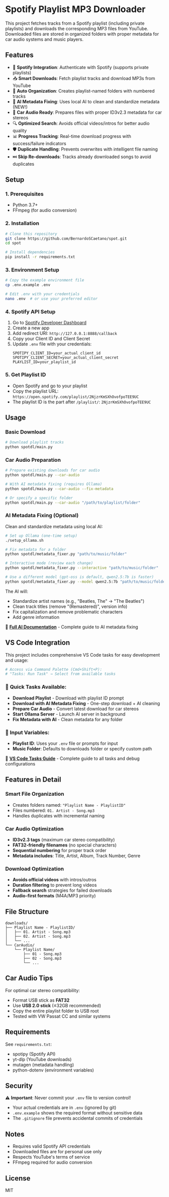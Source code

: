# Spotify Playlist MP3 Downloader

This project fetches tracks from a Spotify playlist (including private playlists) and downloads the corresponding MP3 files from YouTube. Downloaded files are stored in organized folders with proper metadata for car audio systems and music players.

## Features

- 🎵 **Spotify Integration**: Authenticate with Spotify (supports private playlists)
- 📥 **Smart Downloads**: Fetch playlist tracks and download MP3s from YouTube
- 📁 **Auto Organization**: Creates playlist-named folders with numbered tracks
- 🤖 **AI Metadata Fixing**: Uses local AI to clean and standardize metadata (NEW!)
- 🚗 **Car Audio Ready**: Prepares files with proper ID3v2.3 metadata for car stereos
- 🔍 **Optimized Search**: Avoids official videos/intros for better audio quality
- 📊 **Progress Tracking**: Real-time download progress with success/failure indicators
- 🛡️ **Duplicate Handling**: Prevents overwrites with intelligent file naming
- ⏭️ **Skip Re-downloads**: Tracks already downloaded songs to avoid duplicates

## Setup

### 1. Prerequisites

- Python 3.7+
- FFmpeg (for audio conversion)

### 2. Installation

```bash
# Clone this repository
git clone https://github.com/BernardoSCaetano/spot.git
cd spot

# Install dependencies
pip install -r requirements.txt
```

### 3. Environment Setup

```bash
# Copy the example environment file
cp .env.example .env

# Edit .env with your credentials
nano .env  # or use your preferred editor
```

### 4. Spotify API Setup

1. Go to [Spotify Developer Dashboard](https://developer.spotify.com/dashboard)
2. Create a new app
3. Add redirect URI: `http://127.0.0.1:8888/callback`
4. Copy your Client ID and Client Secret
5. Update `.env` file with your credentials:
   ```env
   SPOTIPY_CLIENT_ID=your_actual_client_id
   SPOTIPY_CLIENT_SECRET=your_actual_client_secret
   PLAYLIST_ID=your_playlist_id
   ```

### 5. Get Playlist ID

- Open Spotify and go to your playlist
- Copy the playlist URL: `https://open.spotify.com/playlist/2NjzrKmSXhOvofpoTEE9UC`
- The playlist ID is the part after `/playlist/`: `2NjzrKmSXhOvofpoTEE9UC`

## Usage

### Basic Download

```bash
# Download playlist tracks
python spotdl/main.py
```

### Car Audio Preparation

```bash
# Prepare existing downloads for car audio
python spotdl/main.py --car-audio

# With AI metadata fixing (requires Ollama)
python spotdl/main.py --car-audio --fix-metadata

# Or specify a specific folder
python spotdl/main.py --car-audio "/path/to/playlist/folder"
```

### AI Metadata Fixing (Optional)

Clean and standardize metadata using local AI:

```bash
# Set up Ollama (one-time setup)
./setup_ollama.sh

# Fix metadata for a folder
python spotdl/metadata_fixer.py "path/to/music/folder"

# Interactive mode (review each change)
python spotdl/metadata_fixer.py --interactive "path/to/music/folder"

# Use a different model (gpt-oss is default, qwen2.5:7b is faster)
python spotdl/metadata_fixer.py --model qwen2.5:7b "path/to/music/folder"
```

The AI will:

- Standardize artist names (e.g., "Beatles, The" → "The Beatles")
- Clean track titles (remove "(Remastered)", version info)
- Fix capitalization and remove problematic characters
- Add genre information

📖 **[Full AI Documentation](AI_METADATA_DOCS.md)** - Complete guide to AI metadata fixing

## VS Code Integration

This project includes comprehensive VS Code tasks for easy development and usage:

```bash
# Access via Command Palette (Cmd+Shift+P):
# "Tasks: Run Task" → Select from available tasks
```

### 🎵 **Quick Tasks Available:**

- **Download Playlist** - Download with playlist ID prompt
- **Download with AI Metadata Fixing** - One-step download + AI cleaning
- **Prepare Car Audio** - Convert latest download for car stereos
- **Start Ollama Server** - Launch AI server in background
- **Fix Metadata with AI** - Clean metadata for any folder

### 🔧 **Input Variables:**

- **Playlist ID**: Uses your `.env` file or prompts for input
- **Music Folder**: Defaults to downloads folder or specify custom path

📖 **[VS Code Tasks Guide](VSCODE_TASKS_GUIDE.md)** - Complete guide to all tasks and debug configurations

## Features in Detail

### Smart File Organization

- Creates folders named: `"Playlist Name - PlaylistID"`
- Files numbered: `01. Artist - Song.mp3`
- Handles duplicates with incremental naming

### Car Audio Optimization

- **ID3v2.3 tags** (maximum car stereo compatibility)
- **FAT32-friendly filenames** (no special characters)
- **Sequential numbering** for proper track order
- **Metadata includes**: Title, Artist, Album, Track Number, Genre

### Download Optimization

- **Avoids official videos** with intros/outros
- **Duration filtering** to prevent long videos
- **Fallback search** strategies for failed downloads
- **Audio-first formats** (M4A/MP3 priority)

## File Structure

```
downloads/
├── Playlist Name - PlaylistID/
│   ├── 01. Artist - Song.mp3
│   ├── 02. Artist - Song.mp3
│   └── ...
└── CarAudio/
    └── Playlist Name/
        ├── 01 - Song.mp3
        ├── 02 - Song.mp3
        └── ...
```

## Car Audio Tips

For optimal car stereo compatibility:

- Format USB stick as **FAT32**
- Use **USB 2.0 stick** (≤32GB recommended)
- Copy the entire playlist folder to USB root
- Tested with VW Passat CC and similar systems

## Requirements

See `requirements.txt`:

- spotipy (Spotify API)
- yt-dlp (YouTube downloads)
- mutagen (metadata handling)
- python-dotenv (environment variables)

## Security

⚠️ **Important**: Never commit your `.env` file to version control!

- Your actual credentials are in `.env` (ignored by git)
- `.env.example` shows the required format without sensitive data
- The `.gitignore` file prevents accidental commits of credentials

## Notes

- Requires valid Spotify API credentials
- Downloaded files are for personal use only
- Respects YouTube's terms of service
- FFmpeg required for audio conversion

## License

MIT
